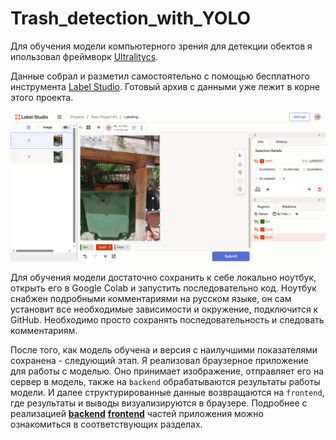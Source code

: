 # Trash_detection_with_YOLO

Для обучения модели компьютерного зрения для детекции обектов я ипользовал фреймворк [Ultralitycs](https://docs.ultralytics.com/ru/).  

Данные собрал и разметил самостоятельно с помощью бесплатного инструмента [Label Studio](https://labelstud.io/guide). Готовый архив с данными уже лежит в корне этого проекта.

![label_studio](https://github.com/nboravlev/Trash_detection_with_YOLO/blob/main/Docs/label_studio.PNG)

Для обучения модели достаточно сохранить к себе локально ноутбук, открыть его в Google Colab и запустить последовательно код. Ноутбук снабжен подробными комментариями на русском языке, он сам установит все необходимые зависимости и окружение, подключится к GitHub. Необходимо просто сохранять последовательность и следовать комментариям.

После того, как модель обучена и версия с наилучшими показателями сохранена - следующий этап. Я реализовал браузерное приложение для работы с моделью. Оно принимает изображение, отправляет его на сервер в модель, также на `backend` обрабатываются результаты работы модели. И далее структурированные данные возвращаются на `frontend`, где результаты и выводы визуализируются в браузере. Подробнее с реализацией [**backend**](https://github.com/nboravlev/Trash_detection_with_YOLO/tree/main/App/back) [**frontend**](https://github.com/nboravlev/Trash_detection_with_YOLO/tree/main/App/front) частей приложения можно ознакомиться в соответствующих разделах.
